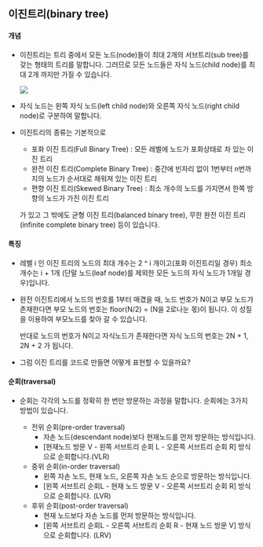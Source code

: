 ## 이진트리(binary tree)

#### 개념

- 이진트리는 트리 중에서 모든 노드(node)들이 최대 2개의 서브트리(sub tree)를 갖는 형태의 트리를 말합니다. 그러므로 모든 노드들은 자식 노드(child node)를 최대 2개 까지만 가질 수 있습니다. 

  

  <img src="https://upload.wikimedia.org/wikipedia/commons/thumb/f/f7/Binary_tree.svg/220px-Binary_tree.svg.png">

  

- 자식 노드는 왼쪽 자식 노드(left child node)와 오른쪽 자식 노드(right child node)로 구분하여 말합니다.

- 이진트리의 종류는 기본적으로

  - 포화 이진 트리(Full Binary Tree) : 모든 레벨에 노드가 포화상태로 차 있는 이진 트리
  - 완전 이진 트리(Complete Binary Tree) : 중간에 빈자리 없이 1번부터 n번까지의 노드가 순서대로 채워져 있는 이진 트리
  - 편향 이진 트리(Skewed Binary Tree) : 최소 개수의 노드를 가지면서 한쪽 방향의 노드가 가진 이진 트리

  가 있고 그 밖에도  균형 이진 트리(balanced binary tree), 무한 완전 이진 트리(infinite complete binary tree) 등이 있습니다.

#### 특징

- 레벨 i 인 이진 트리의 노드의 최대 개수는 2 ^ i 개이고(포화 이진트리일 경우) 최소 개수는 i + 1개 (단말 노드(leaf node)를 제외한 모든 노드의 자식 노드가 1개일 경우)입니다.

- 완전 이진트리에서 노드의 번호를 1부터 매겼을 때, 노드 번호가 N이고 부모 노드가 존재한다면 부모 노드의 번호는 floor(N/2) = (N을 2로나눈 몫)이 됩니다. 이 성질을 이용하여 부모노드를 찾아 갈 수 있습니다.

  반대로 노드의 번호가 N이고 자식노드가 존재한다면 자식 노드의 번호는 2N + 1, 2N + 2 가 됩니다.

- 그럼 이진 트리를 코드로 만들면 어떻게 표현할 수 있을까요?

#### 순회(traversal)

- 순회는 각각의 노드를 정확히 한 번만 방문하는 과정을 말합니다. 순회에는 3가지 방법이 있습니다.

  - 전위 순회(pre-order traversal)
    - 자손 노드(descendant node)보다 현재노드를 먼저 방문하는 방식입니다. 
    - [현재노드 방문 V - 왼쪽 서브트리 순회 L - 오른쪽 서브트리 순회 R] 방식으로 순회합니다.(VLR)
  - 중위 순회(in-order traversal)
    - 왼쪽 자손 노드, 현재 노드, 오른쪽 자손 노드 순으로 방문하는 방식입니다.
    - [왼쪽 서브트리 순회L - 현재 노드 방문 V - 오른쪽 서브트리 순회 R] 방식으로 순회합니다. (LVR)
  - 후위 순회(post-order traversal)
    - 현재 노드보다 자손 노드를 먼저 방문하는 방식입니다.
    - [왼쪽 서브트리 순회L - 오른쪽 서브트리 순회 R - 현재 노드 방문 V] 방식으로 순회합니다. (LRV)

  

